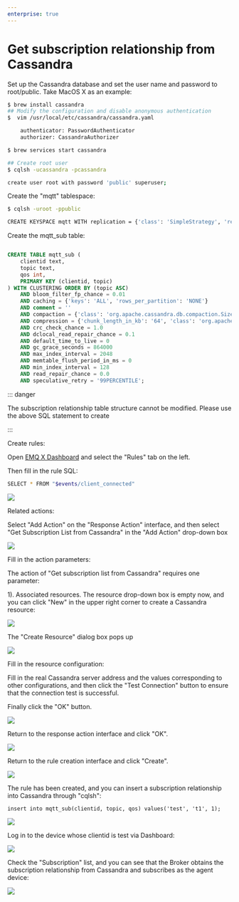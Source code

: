 ```yaml
---
enterprise: true
---
```

# Get subscription relationship from Cassandra

Set up the Cassandra database and set the user name and password to root/public. Take MacOS X as an example:
```bash
$ brew install cassandra
## Modify the configuration and disable anonymous authentication
$  vim /usr/local/etc/cassandra/cassandra.yaml

    authenticator: PasswordAuthenticator
    authorizer: CassandraAuthorizer

$ brew services start cassandra

## Create root user
$ cqlsh -ucassandra -pcassandra

create user root with password 'public' superuser;
```

Create the "mqtt" tablespace:
```bash
$ cqlsh -uroot -ppublic

CREATE KEYSPACE mqtt WITH replication = {'class': 'SimpleStrategy', 'replication_factor': '1'}  AND durable_writes = true;
```

Create the mqtt_sub table:

```sql

CREATE TABLE mqtt_sub (
    clientid text,
    topic text,
    qos int,
    PRIMARY KEY (clientid, topic)
) WITH CLUSTERING ORDER BY (topic ASC)
    AND bloom_filter_fp_chance = 0.01
    AND caching = {'keys': 'ALL', 'rows_per_partition': 'NONE'}
    AND comment = ''
    AND compaction = {'class': 'org.apache.cassandra.db.compaction.SizeTieredCompactionStrategy', 'max_threshold': '32', 'min_threshold': '4'}
    AND compression = {'chunk_length_in_kb': '64', 'class': 'org.apache.cassandra.io.compress.LZ4Compressor'}
    AND crc_check_chance = 1.0
    AND dclocal_read_repair_chance = 0.1
    AND default_time_to_live = 0
    AND gc_grace_seconds = 864000
    AND max_index_interval = 2048
    AND memtable_flush_period_in_ms = 0
    AND min_index_interval = 128
    AND read_repair_chance = 0.0
    AND speculative_retry = '99PERCENTILE';

```

::: danger

The subscription relationship table structure cannot be modified. Please use the above SQL statement to create

:::

Create rules:

Open [EMQ X Dashboard](http://127.0.0.1:18083/#/rules) and select the "Rules" tab on the left.

Then fill in the rule SQL:

```bash
SELECT * FROM "$events/client_connected"
```

![](./assets/rule-engine/cass_sub_01.png)

Related actions:

Select "Add Action" on the "Response Action" interface, and then select "Get Subscription List from Cassandra" in the "Add Action" drop-down box

![](./assets/rule-engine/cass_sub_02.png)

Fill in the action parameters:

The action of "Get subscription list from Cassandra" requires one parameter:

1). Associated resources. The resource drop-down box is empty now, and you can click "New" in the upper right corner to create a Cassandra resource:

![](./assets/rule-engine/cass_sub_03.png)

The "Create Resource" dialog box pops up

![](./assets/rule-engine/cass_sub_04.png)

Fill in the resource configuration:

Fill in the real Cassandra server address and the values corresponding to other configurations, and then click the "Test Connection" button to ensure that the connection test is successful.

Finally click the "OK" button.

![](./assets/rule-engine/cass_sub_05.png)

Return to the response action interface and click "OK".

![](./assets/rule-engine/cass_sub_06.png)

Return to the rule creation interface and click "Create".

![](./assets/rule-engine/cass_sub_07.png)

The rule has been created, and you can insert a subscription relationship into Cassandra through "cqlsh":

```
insert into mqtt_sub(clientid, topic, qos) values('test', 't1', 1);
```

![](./assets/rule-engine/cass_sub_08.png)

Log in to the device whose clientid is test via Dashboard:

![](./assets/rule-engine/cass_sub_09.png)

Check the "Subscription" list, and you can see that the Broker obtains the subscription relationship from Cassandra and subscribes as the agent device:

![](./assets/rule-engine/cass_sub_10.png)
